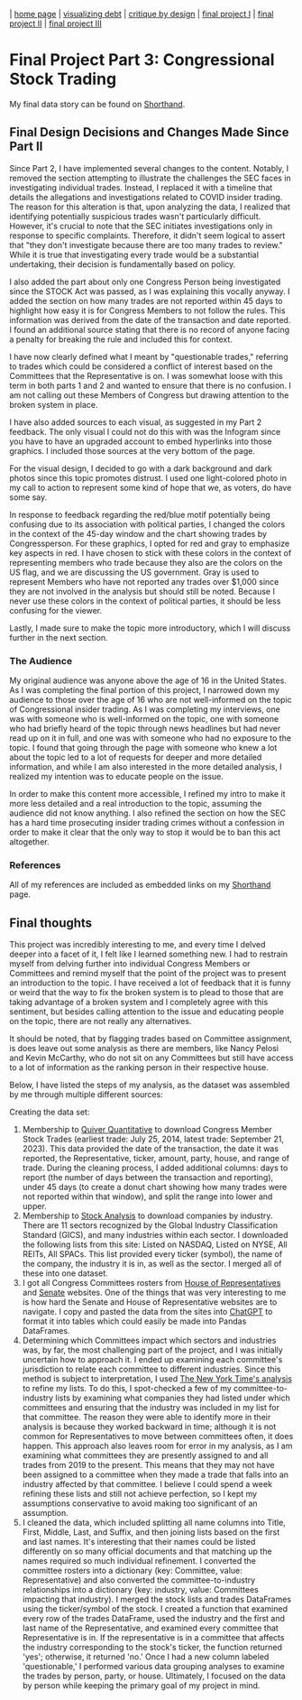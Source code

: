 | [home page](https://bfriedel.github.io/portfolio/) | [visualizing debt](https://bfriedel.github.io/portfolio/visualizing-government-debt) | [critique by design](https://bfriedel.github.io/portfolio/critique-by-design) | [final project I](https://bfriedel.github.io/portfolio/final-project-part-one) | [final project II](https://bfriedel.github.io/portfolio/final-project-part-two) | [final project III](https://bfriedel.github.io/portfolio/final-project-part-three)

# Final Project Part 3: Congressional Stock Trading

 My final data story can be found on [Shorthand](https://carnegiemellon.shorthandstories.com/congressional-stock-trading/).

## Final Design Decisions and Changes Made Since Part II

Since Part 2, I have implemented several changes to the content. Notably, I removed the section attempting to illustrate the challenges the SEC faces in investigating individual trades. Instead, I replaced it with a timeline that details the allegations and investigations related to COVID insider trading. The reason for this alteration is that, upon analyzing the data, I realized that identifying potentially suspicious trades wasn't particularly difficult. However, it's crucial to note that the SEC initiates investigations only in response to specific complaints. Therefore, it didn't seem logical to assert that "they don't investigate because there are too many trades to review." While it is true that investigating every trade would be a substantial undertaking, their decision is fundamentally based on policy.

I also added the part about only one Congress Person being investigated since the STOCK Act was passed, as I was explaining this vocally anyway. I added the section on how many trades are not reported within 45 days to highlight how easy it is for Congress Members to not follow the rules. This information was derived from the date of the transaction and date reported. I found an additional source stating that there is no record of anyone facing a penalty for breaking the rule and included this for context. 

I have now clearly defined what I meant by "questionable trades," referring to trades which could be considered a conflict of interest based on the Committees that the Representative is on. I was somewhat loose with this term in both parts 1 and 2 and wanted to ensure that there is no confusion. I am not calling out these Members of Congress but drawing attention to the broken system in place.

I have also added sources to each visual, as suggested in my Part 2 feedback. The only visual I could not do this with was the Infogram since you have to have an upgraded account to embed hyperlinks into those graphics. I included those sources at the very bottom of the page.

For the visual design, I decided to go with a dark background and dark photos since this topic promotes distrust. I used one light-colored photo in my call to action to represent some kind of hope that we, as voters, do have some say.

In response to feedback regarding the red/blue motif potentially being confusing due to its association with political parties, I changed the colors in the context of the 45-day window and the chart showing trades by Congressperson. For these graphics, I opted for red and gray to emphasize key aspects in red. I have chosen to stick with these colors in the context of representing members who trade because they also are the colors on the US flag, and we are discussing the US government. Gray is used to represent Members who have not reported any trades over $1,000 since they are not involved in the analysis but should still be noted. Because I never use these colors in the context of political parties, it should be less confusing for the viewer.

Lastly, I made sure to make the topic more introductory, which I will discuss further in the next section.

### The Audience

My original audience was anyone above the age of 16 in the United States. As I was completing the final portion of this project, I narrowed down my audience to those over the age of 16 who are not well-informed on the topic of Congressional insider trading. As I was completing my interviews, one was with someone who is well-informed on the topic, one with someone who had briefly heard of the topic through news headlines but had never read up on it in full, and one was with someone who had no exposure to the topic. I found that going through the page with someone who knew a lot about the topic led to a lot of requests for deeper and more detailed information, and while I am also interested in the more detailed analysis, I realized my intention was to educate people on the issue.

In order to make this content more accessible, I refined my intro to make it more less detailed and a real introduction to the topic, assuming the audience did not know anything. I also refined the section on how the SEC has a hard time prosecuting insider trading crimes without a confession in order to make it clear that the only way to stop it would be to ban this act altogether.

### References

All of my references are included as embedded links on my [Shorthand](https://carnegiemellon.shorthandstories.com/congressional-stock-trading/) page.

## Final thoughts

This project was incredibly interesting to me, and every time I delved deeper into a facet of it, I felt like I learned something new. I had to restrain myself from delving further into individual Congress Members or Committees and remind myself that the point of the project was to present an introduction to the topic. I have received a lot of feedback that it is funny or weird that the way to fix the broken system is to plead to those that are taking advantage of a broken system and I completely agree with this sentiment, but besides calling attention to the issue and educating people on the topic, there are not really any alternatives.

It should be noted, that by flagging trades based on Committee assignment, is does leave out some analysis as there are members, like Nancy Pelosi and Kevin McCarthy, who do not sit on any Committees but still have access to a lot of information as the ranking person in their respective house. 

Below, I have listed the steps of my analysis, as the dataset was assembled by me through multiple different sources:

Creating the data set: 
1. Membership to [Quiver Quantitative](https://www.quiverquant.com/export/) to download Congress Member Stock Trades (earliest trade: July 25, 2014, latest trade: September 21, 2023). This data provided the date of the transaction, the date it was reported, the Representative, ticker, amount, party, house, and range of trade. During the cleaning process, I added additional columns: days to report (the number of days between the transaction and reporting), under 45 days (to create a donut chart showing how many trades were not reported within that window), and split the range into lower and upper.
2. Membership to [Stock Analysis](https://stockanalysis.com/list/) to download companies by industry. There are 11 sectors recognized by the Global Industry Classification Standard (GICS), and many industries within each sector. I downloaded the following lists from this site: Listed on NASDAQ, Listed on NYSE, All REITs, All SPACs. This list provided every ticker (symbol), the name of the company, the industry it is in, as well as the sector. I merged all of these into one dataset.
3. I got all Congress Committees rosters from [House of Representatives](https://www.house.gov/committees) and [Senate](https://www.senate.gov/committees/membership.htm) websites. One of the things that was very interesting to me is how hard the Senate and House of Representative websites are to navigate. I copy and pasted the data from the sites into [ChatGPT](https://chat.openai.com/) to format it into tables which could easily be made into Pandas DataFrames. 
4. Determining which Committees impact which sectors and industries was, by far, the most challenging part of the project, and I was initially uncertain how to approach it. I ended up examining each committee's jurisdiction to relate each committee to different industries. Since this method is subject to interpretation, I used [The New York Time's analysis](https://www.nytimes.com/interactive/2022/09/13/us/politics/congress-members-stock-trading-list.html) to refine my lists. To do this, I spot-checked a few of my committee-to-industry lists by examining what companies they had listed under which committees and ensuring that the industry was included in my list for that committee. The reason they were able to identify more in their analysis is because they worked backward in time; although it is not common for Representatives to move between committees often, it does happen. This approach also leaves room for error in my analysis, as I am examining what committees they are presently assigned to and all trades from 2019 to the present. This means that they may not have been assigned to a committee when they made a trade that falls into an industry affected by that committee. I believe I could spend a week refining these lists and still not achieve perfection, so I kept my assumptions conservative to avoid making too significant of an assumption.
5. I cleaned the data, which included splitting all name columns into Title, First, Middle, Last, and Suffix, and then joining lists based on the first and last names. It's interesting that their names could be listed differently on so many official documents and that matching up the names required so much individual refinement.
I converted the committee rosters into a dictionary (key: Committee, value: Representative) and also converted the committee-to-industry relationships into a dictionary (key: industry, value: Committees impacting that industry).
I merged the stock lists and trades DataFrames using the ticker/symbol of the stock.
I created a function that examined every row of the trades DataFrame, used the industry and the first and last name of the Representative, and examined every committee that Representative is in. If the representative is in a committee that affects the industry corresponding to the stock's ticker, the function returned 'yes'; otherwise, it returned 'no.'
Once I had a new column labeled 'questionable,' I performed various data grouping analyses to examine the trades by person, party, or house. Ultimately, I focused on the data by person while keeping the primary goal of my project in mind.

